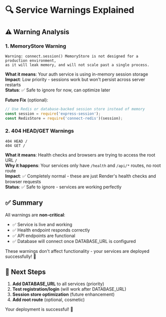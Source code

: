 # 🔍 Service Warnings Explained

## ⚠️ Warning Analysis

### 1. MemoryStore Warning
```
Warning: connect.session() MemoryStore is not designed for a production environment, 
as it will leak memory, and will not scale past a single process.
```

**What it means**: Your auth service is using in-memory session storage  
**Impact**: Low priority - sessions work but won't persist across server restarts  
**Status**: ✅ Safe to ignore for now, can optimize later  

**Future Fix** (optional):
```javascript
// Use Redis or database-backed session store instead of memory
const session = require('express-session');
const RedisStore = require('connect-redis')(session);
```

### 2. 404 HEAD/GET Warnings
```
404 HEAD /
404 GET /
```

**What it means**: Health checks and browsers are trying to access the root URL `/`  
**Why it happens**: Your services only have `/health` and `/api/*` routes, no root route  
**Impact**: ✅ Completely normal - these are just Render's health checks and browser requests  
**Status**: ✅ Safe to ignore - services are working perfectly  

## ✅ Summary

All warnings are **non-critical**:
- ✅ Service is live and working
- ✅ Health endpoint responds correctly  
- ✅ API endpoints are functional
- ✅ Database will connect once DATABASE_URL is configured

These warnings don't affect functionality - your services are deployed successfully! 🚀

## 🎯 Next Steps

1. **Add DATABASE_URL** to all services (priority)
2. **Test registration/login** (will work after DATABASE_URL)
3. **Session store optimization** (future enhancement)
4. **Add root route** (optional, cosmetic)

Your deployment is successful! 🎉